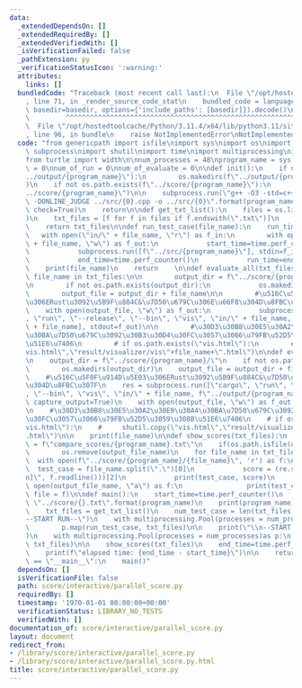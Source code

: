 ```yaml
---
data:
  _extendedDependsOn: []
  _extendedRequiredBy: []
  _extendedVerifiedWith: []
  _isVerificationFailed: false
  _pathExtension: py
  _verificationStatusIcon: ':warning:'
  attributes:
    links: []
  bundledCode: "Traceback (most recent call last):\n  File \"/opt/hostedtoolcache/Python/3.11.4/x64/lib/python3.11/site-packages/onlinejudge_verify/documentation/build.py\"\
    , line 71, in _render_source_code_stat\n    bundled_code = language.bundle(stat.path,\
    \ basedir=basedir, options={'include_paths': [basedir]}).decode()\n          \
    \         ^^^^^^^^^^^^^^^^^^^^^^^^^^^^^^^^^^^^^^^^^^^^^^^^^^^^^^^^^^^^^^^^^^^^^^^^^^^^^^^^^\n\
    \  File \"/opt/hostedtoolcache/Python/3.11.4/x64/lib/python3.11/site-packages/onlinejudge_verify/languages/python.py\"\
    , line 96, in bundle\n    raise NotImplementedError\nNotImplementedError\n"
  code: "from genericpath import isfile\nimport sys\nimport os\nimport shutil\nimport\
    \ subprocess\nimport shutil\nimport time\nimport multiprocessing\nimport re\n\
    from turtle import width\n\nnum_processes = 48\nprogram_name = sys.argv[1]\nnum_test_case\
    \ = 0\nnum_of_run = 0\nnum_of_evaluate = 0\n\ndef init():\n    if not os.path.exists(f\"\
    ../output/{program_name}\"):\n        os.makedirs(f\"../output/{program_name}\"\
    )\n    if not os.path.exists(f\"../score/{program_name}\"):\n        os.makedirs(f\"\
    ../score/{program_name}\")\n\n    subprocess.run(\"g++ -O3 -std=c++17 -I $HOME/Work/procon/lib/ac-library\
    \ -DONLINE_JUDGE ../src/{0}.cpp -o ../src/{0}\".format(program_name), shell=True,\
    \ check=True)\n    return\n\ndef get_txt_list():\n    files = os.listdir(\"in/\"\
    )\n    txt_files = [f for f in files if f.endswith(\".txt\")]\n    txt_files.sort()\n\
    \    return txt_files\n\ndef run_test_case(file_name):\n    run_time = 0.0\n \
    \   with open(\"in/\" + file_name, \"r\") as f_in:\n        with open(f\"../output/{program_name}/\"\
    \ + file_name, \"w\") as f_out:\n            start_time=time.perf_counter()\n\
    \            subprocess.run([f\"../src/{program_name}\"], stdin=f_in, stdout=f_out)\n\
    \            end_time=time.perf_counter()\n            run_time=end_time-start_time\n\
    \    print(file_name)\n    return    \n\ndef evaluate_all(txt_files):\n    for\
    \ file_name in txt_files:\n\n        output_dir = f\"../score/{program_name}/\"\
    \n        if not os.path.exists(output_dir):\n            os.makedirs(output_dir)\n\
    \        output_file = output_dir + file_name\n\n        #\u516C\u5F0F\u914D\u5E03\
    \u306ERust\u3092\u5B9F\u884C&\u7D50\u679C\u306E\u66F8\u304D\u8FBC\u307F\n    \
    \    with open(output_file, \"w\") as f_out:\n            subprocess.run([\"cargo\"\
    , \"run\", \"--release\", \"--bin\", \"vis\", \"in/\" + file_name, f\"../output/{program_name}/\"\
    \ + file_name], stdout=f_out)\n\n        #\u30D3\u30B8\u30E5\u30A2\u30E9\u30A4\
    \u30BA\u7D50\u679C\u3092\u30B3\u30D4\u30FC\u3057\u3066\u79FB\u52D5\u3059\u308B\
    \u51E6\u7406\n        # if os.path.exists(\"vis.html\"):\n        #     shutil.copy(\"\
    vis.html\",\"result/visualizer/vis\"+file_name+\".html\")\n\ndef evaluate_test_case(file_name):\n\
    \n    output_dir = f\"../score/{program_name}/\"\n    if not os.path.exists(output_dir):\n\
    \        os.makedirs(output_dir)\n    output_file = output_dir + file_name\n\n\
    \    #\u516C\u5F0F\u914D\u5E03\u306ERust\u3092\u5B9F\u884C&\u7D50\u679C\u306E\u66F8\
    \u304D\u8FBC\u307F\n    res = subprocess.run([\"cargo\", \"run\", \"--release\"\
    , \"--bin\", \"vis\", \"in/\" + file_name, f\"../output/{program_name}/\" + file_name],\
    \ capture_output=True)\n    with open(output_file, \"w\") as f_out:\n        f_out.write(res.stdout.decode())\n\
    \n    #\u30D3\u30B8\u30E5\u30A2\u30E9\u30A4\u30BA\u7D50\u679C\u3092\u30B3\u30D4\
    \u30FC\u3057\u3066\u79FB\u52D5\u3059\u308B\u51E6\u7406\n    # if os.path.exists(\"\
    vis.html\"):\n    #     shutil.copy(\"vis.html\",\"result/visualizer/vis\"+file_name+\"\
    .html\")\n\n    print(file_name)\n\ndef show_scores(txt_files):\n    output_file_name\
    \ = f\"compare_scores/{program_name}.txt\"\n    if(os.path.isfile(output_file_name)):\n\
    \        os.remove(output_file_name)\n    for file_name in txt_files:\n      \
    \  with open(f\"../score/{program_name}/{file_name}\", 'r') as f:\n          \
    \  test_case = file_name.split(\".\")[0]\n            score = (re.split(\"[ \\\
    n]\", f.readline()))[2]\n            print(test_case, score)\n            with\
    \ open(output_file_name, \"a\") as f:\n                print(test_case, score,\
    \ file = f)\n\ndef main():\n    start_time=time.perf_counter()\n    filename =\
    \ \"../score/{}.txt\".format(program_name)\n    print(program_name)\n\n    init()\n\
    \    txt_files = get_txt_list()\n    num_test_case = len(txt_files)\n\n    print(\"\
    --START RUN--\")\n    with multiprocessing.Pool(processes = num_processes)as p:\n\
    \        p.map(run_test_case, txt_files)\n\n    print(\"\\n--START EVALUATION--\"\
    )\n    with multiprocessing.Pool(processes = num_processes)as p:\n        p.map(evaluate_test_case,\
    \ txt_files)\n\n    show_scores(txt_files)\n    end_time=time.perf_counter()\n\
    \    print(f\"elapsed time: {end_time - start_time}\")\n\n    return\n\n\nif __name__\
    \ == \"__main__\":\n    main()"
  dependsOn: []
  isVerificationFile: false
  path: score/interactive/parallel_score.py
  requiredBy: []
  timestamp: '1970-01-01 00:00:00+00:00'
  verificationStatus: LIBRARY_NO_TESTS
  verifiedWith: []
documentation_of: score/interactive/parallel_score.py
layout: document
redirect_from:
- /library/score/interactive/parallel_score.py
- /library/score/interactive/parallel_score.py.html
title: score/interactive/parallel_score.py
---
```

